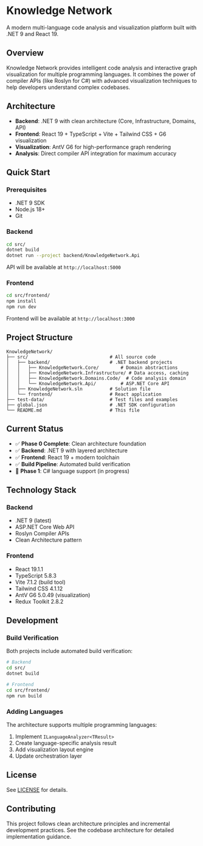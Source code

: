 # Knowledge Network

A modern multi-language code analysis and visualization platform built with .NET 9 and React 19.

## Overview

Knowledge Network provides intelligent code analysis and interactive graph visualization for multiple programming languages. It combines the power of compiler APIs (like Roslyn for C#) with advanced visualization techniques to help developers understand complex codebases.

## Architecture

- **Backend**: .NET 9 with clean architecture (Core, Infrastructure, Domains, API)
- **Frontend**: React 19 + TypeScript + Vite + Tailwind CSS + G6 visualization
- **Visualization**: AntV G6 for high-performance graph rendering
- **Analysis**: Direct compiler API integration for maximum accuracy

## Quick Start

### Prerequisites

- .NET 9 SDK
- Node.js 18+ 
- Git

### Backend

```bash
cd src/
dotnet build
dotnet run --project backend/KnowledgeNetwork.Api
```

API will be available at `http://localhost:5000`

### Frontend

```bash
cd src/frontend/
npm install
npm run dev
```

Frontend will be available at `http://localhost:3000`

## Project Structure

```
KnowledgeNetwork/
├── src/                              # All source code
│   ├── backend/                      # .NET backend projects
│   │   ├── KnowledgeNetwork.Core/        # Domain abstractions
│   │   ├── KnowledgeNetwork.Infrastructure/ # Data access, caching
│   │   ├── KnowledgeNetwork.Domains.Code/  # Code analysis domain
│   │   └── KnowledgeNetwork.Api/         # ASP.NET Core API
│   ├── KnowledgeNetwork.sln          # Solution file
│   └── frontend/                     # React application
├── test-data/                        # Test files and examples
├── global.json                       # .NET SDK configuration
└── README.md                         # This file
```

## Current Status

- ✅ **Phase 0 Complete**: Clean architecture foundation
- ✅ **Backend**: .NET 9 with layered architecture 
- ✅ **Frontend**: React 19 + modern toolchain
- ✅ **Build Pipeline**: Automated build verification
- 🚧 **Phase 1**: C# language support (in progress)

## Technology Stack

### Backend
- .NET 9 (latest)
- ASP.NET Core Web API
- Roslyn Compiler APIs
- Clean Architecture pattern

### Frontend  
- React 19.1.1
- TypeScript 5.8.3
- Vite 7.1.2 (build tool)
- Tailwind CSS 4.1.12
- AntV G6 5.0.49 (visualization)
- Redux Toolkit 2.8.2

## Development

### Build Verification

Both projects include automated build verification:

```bash
# Backend
cd src/
dotnet build

# Frontend  
cd src/frontend/
npm run build
```

### Adding Languages

The architecture supports multiple programming languages:

1. Implement `ILanguageAnalyzer<TResult>`
2. Create language-specific analysis result
3. Add visualization layout engine
4. Update orchestration layer

## License

See [LICENSE](LICENSE) for details.

## Contributing

This project follows clean architecture principles and incremental development practices. See the codebase architecture for detailed implementation guidance.